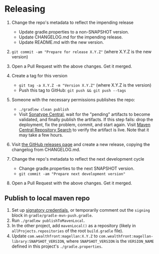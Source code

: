 # Releasing

1. Change the repo's metadata to reflect the impending release 
   - Update gradle.properties to a non-SNAPSHOT version.
   - Update CHANGELOG.md for the impending release.
   - Update README.md with the new version.
2. `git commit -am "Prepare for release X.Y.Z"` (where X.Y.Z is the new version)
3. Open a Pull Request with the above changes. Get it merged.
4. Create a tag for this version
   - `git tag -a X.Y.Z -m "Version X.Y.Z"` (where X.Y.Z is the version)
   - Push this tag to GitHub: `git push && git push --tags`

5. Someone with the necessary permissions publishes the repo:
   - `./gradlew clean publish`
   - Visit [Sonatype Central](https://central.sonatype.com/publishing), wait for the "pending" artifacts to become validated, and finally publish the artifacts.
If this step fails: drop the deployment, fix the problem, commit, and start again.
Visit [Maven Central Repository Search](https://search.maven.org/search?q=magellan) to verify the artifact is live. Note that it may take a few hours.

6. Visit [the GitHub releases page](https://github.com/wealthfront/magellan/releases) and create a new release, copying the changelog from CHANGELOG.md.
7. Change the repo's metadata to reflect the next development cycle 
   - Change gradle.properties to the next SNAPSHOT version.
   - `git commit -am "Prepare next development version"`
8. Open a Pull Request with the above changes. Get it merged.

## Publish to local maven repo

1. Set up [signatory credentials](https://docs.gradle.org/current/userguide/signing_plugin.html#sec:signatory_credentials), or temporarily comment out the `signing` block in `gradle/gradle-mvn-push.gradle`.
2. Run `./gradlew publishToMavenLocal`.
3. In the other project, add `mavenLocal()` as a repository (likely in `allProjects.repositories` of the root `build.gradle` file).
4. Update `com.wealthfront:magellan:X.Y.Z` to `com.wealthfront:magellan-library:SNAPSHOT_VERSION`, where `SNAPSHOT_VERSION` is the `VERSION_NAME` defined in this project's `./gradle.properties`.
